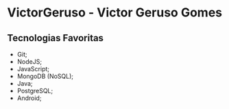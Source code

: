 # VictorGeruso - Victor Geruso Gomes
## Tecnologias Favoritas
- Git;
- NodeJS;
- JavaScript;
- MongoDB (NoSQL);
- Java;
- PostgreSQL;
- Android;

